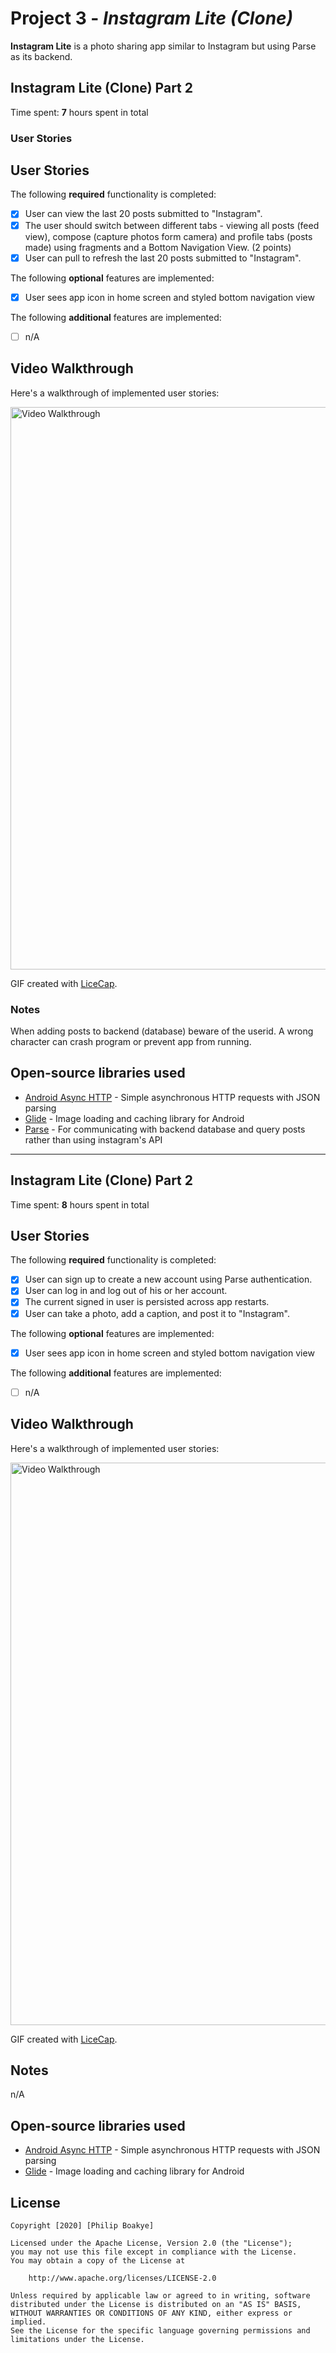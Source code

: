 # Project 3 - *Instagram Lite (Clone)*

**Instagram Lite** is a photo sharing app similar to Instagram but using Parse as its backend.

## Instagram Lite (Clone) Part 2
Time spent: **7** hours spent in total

### User Stories

## User Stories

The following **required** functionality is completed:

- [x] User can view the last 20 posts submitted to "Instagram".
- [x] The user should switch between different tabs - viewing all posts (feed view), compose (capture photos form camera) and profile tabs (posts made) using fragments and a Bottom Navigation View. (2 points)
- [x] User can pull to refresh the last 20 posts submitted to "Instagram".

The following **optional** features are implemented:

- [x] User sees app icon in home screen and styled bottom navigation view

The following **additional** features are implemented:

- [ ] n/A

## Video Walkthrough

Here's a walkthrough of implemented user stories:

<img src='https://github.com/fhylinjr/InstagramClone/blob/master/Instagram%20Clone%20WalkThrough2.gif' title='Video Walkthrough' width='900' alt='Video Walkthrough' />

GIF created with [LiceCap](http://www.cockos.com/licecap/).

### Notes

When adding posts to backend (database) beware of the userid. A wrong character can crash program or prevent app from running.

## Open-source libraries used
- [Android Async HTTP](https://github.com/codepath/CPAsyncHttpClient) - Simple asynchronous HTTP requests with JSON parsing
- [Glide](https://github.com/bumptech/glide) - Image loading and caching library for Android
- [Parse](https://github.parse-community.Parse-SDK-Android) - For communicating with backend database and query posts rather than using instagram's API
---

## Instagram Lite (Clone) Part 2
Time spent: **8** hours spent in total

## User Stories

The following **required** functionality is completed:

- [x] User can sign up to create a new account using Parse authentication.
- [x] User can log in and log out of his or her account.
- [x] The current signed in user is persisted across app restarts.
- [x] User can take a photo, add a caption, and post it to "Instagram".

The following **optional** features are implemented:

- [x] User sees app icon in home screen and styled bottom navigation view

The following **additional** features are implemented:

- [ ] n/A

## Video Walkthrough

Here's a walkthrough of implemented user stories:

<img src='https://github.com/fhylinjr/InstagramClone/blob/master/Instagram%20Clone%20WalkThrough.gif' title='Video Walkthrough' width='900' alt='Video Walkthrough' />

GIF created with [LiceCap](http://www.cockos.com/licecap/).

## Notes
n/A

## Open-source libraries used

- [Android Async HTTP](https://github.com/codepath/CPAsyncHttpClient) - Simple asynchronous HTTP requests with JSON parsing
- [Glide](https://github.com/bumptech/glide) - Image loading and caching library for Android

## License

    Copyright [2020] [Philip Boakye]

    Licensed under the Apache License, Version 2.0 (the "License");
    you may not use this file except in compliance with the License.
    You may obtain a copy of the License at

        http://www.apache.org/licenses/LICENSE-2.0

    Unless required by applicable law or agreed to in writing, software
    distributed under the License is distributed on an "AS IS" BASIS,
    WITHOUT WARRANTIES OR CONDITIONS OF ANY KIND, either express or implied.
    See the License for the specific language governing permissions and
    limitations under the License.
